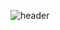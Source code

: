 ![header](https://capsule-render.vercel.app/api?type=waving&color=gradient&height=300&section=header&text=reployed&animation=fadeIn&fontSize=100)
